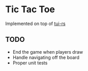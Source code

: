 # Tic Tac Toe

Implemented on top of [tui-rs](https://github.com/fdehau/tui-rs)

## TODO
- End the game when players draw
- Handle navigating off the board
- Proper unit tests